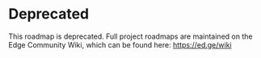 # Deprecated
This roadmap is deprecated. Full project roadmaps are maintained on the Edge Community Wiki, which can be found here: https://ed.ge/wiki
